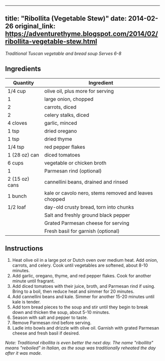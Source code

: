 <!-- filepath: /home/zacox/code/blogspot/adventurethyme/posts/2014-02-26-ribollita-(vegetable-stew)-formatted.md -->
---
title: "Ribollita (Vegetable Stew)"
date: 2014-02-26
original_link: https://adventurethyme.blogspot.com/2014/02/ribollita-vegetable-stew.html
---

_Traditional Tuscan vegetable and bread soup_
_Serves 6-8_

## Ingredients

| Quantity | Ingredient |
| -------- | ---------- |
| 1/4 cup | olive oil, plus more for serving |
| 1 | large onion, chopped |
| 2 | carrots, diced |
| 2 | celery stalks, diced |
| 4 cloves | garlic, minced |
| 1 tsp | dried oregano |
| 1 tsp | dried thyme |
| 1/4 tsp | red pepper flakes |
| 1 (28 oz) can | diced tomatoes |
| 6 cups | vegetable or chicken broth |
| 1 | Parmesan rind (optional) |
| 2 (15 oz) cans | cannellini beans, drained and rinsed |
| 1 bunch | kale or cavolo nero, stems removed and leaves chopped |
| 1/2 loaf | day-old crusty bread, torn into chunks |
| | Salt and freshly ground black pepper |
| | Grated Parmesan cheese for serving |
| | Fresh basil for garnish (optional) |

## Instructions

1. Heat olive oil in a large pot or Dutch oven over medium heat. Add onion, carrots, and celery. Cook until vegetables are softened, about 8-10 minutes.
2. Add garlic, oregano, thyme, and red pepper flakes. Cook for another minute until fragrant.
3. Add diced tomatoes with their juice, broth, and Parmesan rind if using. Bring to a boil, then reduce heat and simmer for 20 minutes.
4. Add cannellini beans and kale. Simmer for another 15-20 minutes until kale is tender.
5. Add torn bread pieces to the soup and stir until they begin to break down and thicken the soup, about 5-10 minutes.
6. Season with salt and pepper to taste.
7. Remove Parmesan rind before serving.
8. Ladle into bowls and drizzle with olive oil. Garnish with grated Parmesan cheese and fresh basil if desired.

_Note: Traditional ribollita is even better the next day. The name "ribollita" means "reboiled" in Italian, as the soup was traditionally reheated the day after it was made._
